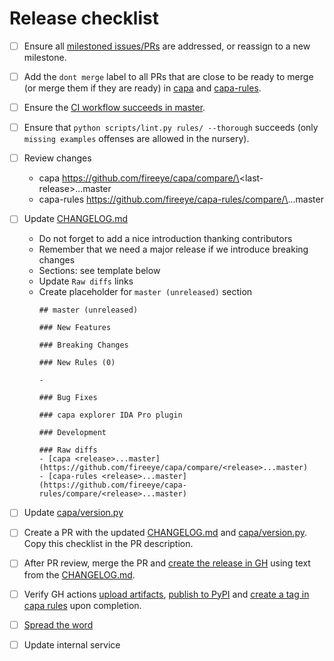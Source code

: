 # Release checklist

- [ ] Ensure all [milestoned issues/PRs](https://github.com/fireeye/capa/milestones) are addressed, or reassign to a new milestone.
- [ ] Add the `dont merge` label to all PRs that are close to be ready to merge (or merge them if they are ready) in [capa](https://github.com/fireeye/capa/pulls) and [capa-rules](https://github.com/fireeye/capa-rules/pulls).
- [ ] Ensure the [CI workflow succeeds in master](https://github.com/fireeye/capa/actions/workflows/tests.yml?query=branch%3Amaster).
- [ ] Ensure that `python scripts/lint.py rules/ --thorough` succeeds (only `missing examples`  offenses are allowed in the nursery).
- [ ] Review changes
  - capa https://github.com/fireeye/capa/compare/\<last-release\>...master
  - capa-rules https://github.com/fireeye/capa-rules/compare/\<last-release>\...master
- [ ] Update [CHANGELOG.md](https://github.com/fireeye/capa/blob/master/CHANGELOG.md)
  - Do not forget to add a nice introduction thanking contributors
  - Remember that we need a major release if we introduce breaking changes
  - Sections: see template below
  - Update `Raw diffs` links
  - Create placeholder for `master (unreleased)` section
    ```
    ## master (unreleased)

    ### New Features

    ### Breaking Changes

    ### New Rules (0)

    -

    ### Bug Fixes

    ### capa explorer IDA Pro plugin

    ### Development

    ### Raw diffs
    - [capa <release>...master](https://github.com/fireeye/capa/compare/<release>...master)
    - [capa-rules <release>...master](https://github.com/fireeye/capa-rules/compare/<release>...master)
    ```
- [ ] Update [capa/version.py](https://github.com/fireeye/capa/blob/master/capa/version.py)
- [ ] Create a PR with the updated [CHANGELOG.md](https://github.com/fireeye/capa/blob/master/CHANGELOG.md) and [capa/version.py](https://github.com/fireeye/capa/blob/master/capa/version.py). Copy this checklist in the PR description.
- [ ] After PR review, merge the PR and [create the release in GH](https://github.com/fireeye/capa/releases/new) using text from the [CHANGELOG.md](https://github.com/fireeye/capa/blob/master/CHANGELOG.md).
- [ ] Verify GH actions [upload artifacts](https://github.com/fireeye/capa/releases), [publish to PyPI](https://pypi.org/project/flare-capa) and [create a tag in capa rules](https://github.com/fireeye/capa-rules/tags) upon completion.
- [ ] [Spread the word](https://twitter.com)
- [ ] Update internal service

